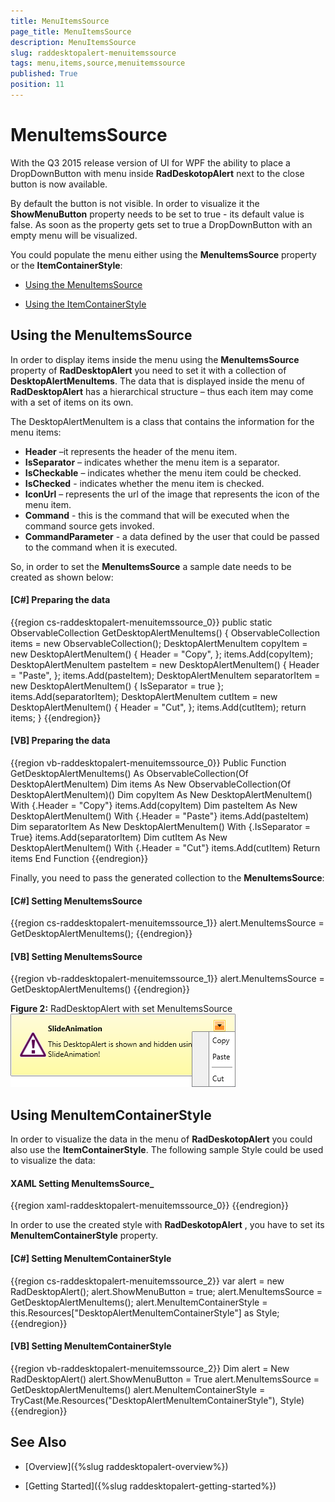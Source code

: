 ```yaml
---
title: MenuItemsSource 
page_title: MenuItemsSource 
description: MenuItemsSource 
slug: raddesktopalert-menuitemssource 
tags: menu,items,source,menuitemssource 
published: True
position: 11
---
```


# MenuItemsSource 

With the Q3 2015 release version of UI for WPF the ability to place a DropDownButton with menu inside __RadDeskotopAlert__ next to the close button is now available. 

By default the button is not visible. In order to visualize it the __ShowMenuButton__ property needs to be set to true - its default value is false. As soon as the property gets set to true a DropDownButton with an empty menu will be visualized. 

You could populate the menu either using the __MenuItemsSource__ property or the __ItemContainerStyle__:

* [Using the MenuItemsSource](#using-the-menuitemssource)

* [Using the ItemContainerStyle](#using-menuitemcontainerstyle)

## Using the MenuItemsSource

In order to display items inside the menu using the __MenuItemsSource__ property of __RadDesktopAlert__ you need to set it with a collection of __DesktopAlertMenuItems__. The data that is displayed inside the menu of __RadDesktopAlert__ has a hierarchical structure – thus each item may come with a set of items on its own.

The DesktopAlertMenuItem is a class that contains the information for the menu items:
* __Header__ –it represents the header of the menu item.
* __IsSeparator__ – indicates whether the menu item is a separator.
* __IsCheckable__ – indicates whether the menu item could be checked.
* __IsChecked__ - indicates whether the menu item is checked.
* __IconUrl__ – represents the url of the image that represents the icon of the menu item.
* __Command__ - this is the command that will be executed when the command source gets invoked.
* __CommandParameter__ - a data defined by the user that could be passed to the command when it is executed.

So, in order to set the __MenuItemsSource__ a sample date needs to be created as shown below:

#### __[C#]  Preparing the data__

{{region cs-raddesktopalert-menuitemssource_0}}
	public static ObservableCollection<DesktopAlertMenuItem> GetDesktopAlertMenuItems()
	{
	    ObservableCollection<DesktopAlertMenuItem> items = new ObservableCollection<DesktopAlertMenuItem>();
	    DesktopAlertMenuItem copyItem = new DesktopAlertMenuItem()
	    {
	        Header = "Copy",
	    };
	    items.Add(copyItem);
	    DesktopAlertMenuItem pasteItem = new DesktopAlertMenuItem()
	    {
	        Header = "Paste",
	    };
	    items.Add(pasteItem);
	    DesktopAlertMenuItem separatorItem = new DesktopAlertMenuItem()
	    {
	        IsSeparator = true
	    };
	    items.Add(separatorItem);
	    DesktopAlertMenuItem cutItem = new DesktopAlertMenuItem()
	    {
	        Header = "Cut",
	    };
	    items.Add(cutItem);
	    return items;
	}
{{endregion}}

#### __[VB]  Preparing the data__

{{region vb-raddesktopalert-menuitemssource_0}}
	Public Function GetDesktopAlertMenuItems() As ObservableCollection(Of DesktopAlertMenuItem)
	    Dim items As New ObservableCollection(Of DesktopAlertMenuItem)()
	    Dim copyItem As New DesktopAlertMenuItem() With {.Header = "Copy"}
	    items.Add(copyItem)
	    Dim pasteItem As New DesktopAlertMenuItem() With {.Header = "Paste"}
	    items.Add(pasteItem)
	    Dim separatorItem As New DesktopAlertMenuItem() With {.IsSeparator = True}
	    items.Add(separatorItem)
	    Dim cutItem As New DesktopAlertMenuItem() With {.Header = "Cut"}
	    items.Add(cutItem)
	    Return items
	End Function
{{endregion}}

Finally, you need to pass the generated collection to the __MenuItemsSource__:

#### __[C#]  Setting MenuItemsSource__

{{region cs-raddesktopalert-menuitemssource_1}}
	alert.MenuItemsSource = GetDesktopAlertMenuItems();
{{endregion}}

#### __[VB]  Setting MenuItemsSource__

{{region vb-raddesktopalert-menuitemssource_1}}
	alert.MenuItemsSource = GetDesktopAlertMenuItems()
{{endregion}}

__Figure 2:__ RadDesktopAlert with set MenuItemsSource
![Rad Desktop Alert Menu Items Siurce 01](images/RadDesktopAlert_MenuItemSource_01.png)

## Using MenuItemContainerStyle

In order to visualize the data in the menu of __RadDeskotopAlert__ you could also use the __ItemContainerStyle__. The following sample Style could be used to visualize the data:

#### __XAML Setting MenuItemsSource___

{{region xaml-raddesktopalert-menuitemssource_0}}
	<Style x:Key="DesktopAlertMenuItemContainerStyle" TargetType="telerik:RadMenuItem">
	    <Setter Property="Header" Value="{Binding Header}"/>
	    <Setter Property="Command" Value="{Binding Command}" />
	    <Setter Property="CommandParameter" Value="{Binding CommandParameter}" />
	    <Setter Property="IsSeparator" Value="{Binding IsSeparator}" />
	    <Setter Property="IsCheckable" Value="{Binding IsCheckable}" />
	    <Setter Property="IsChecked" Value="{Binding IsChecked}" />
	    <Setter Property="Icon" Value="{Binding IconUrl}" />
	    <Setter Property="IconTemplate">
	        <Setter.Value>
	            <DataTemplate>
	                <Image Source="{Binding}" Stretch="None"/>
	            </DataTemplate>
	        </Setter.Value>
	    </Setter>
	</Style>
{{endregion}}

In order to use the created style with __RadDeskotopAlert__ , you have to set its __MenuItemContainerStyle__ property.

#### __[C#]  Setting MenuItemContainerStyle__

{{region cs-raddesktopalert-menuitemssource_2}}
	var alert = new RadDesktopAlert();
	alert.ShowMenuButton = true;
	alert.MenuItemsSource = GetDesktopAlertMenuItems();
	alert.MenuItemContainerStyle = this.Resources["DesktopAlertMenuItemContainerStyle"] as Style;
{{endregion}}

#### __[VB]  Setting MenuItemContainerStyle__

{{region vb-raddesktopalert-menuitemssource_2}}
	Dim alert = New RadDesktopAlert()
	alert.ShowMenuButton = True
	alert.MenuItemsSource = GetDesktopAlertMenuItems()
	alert.MenuItemContainerStyle = TryCast(Me.Resources("DesktopAlertMenuItemContainerStyle"), Style)
{{endregion}}

## See Also

 * [Overview]({%slug raddesktopalert-overview%})

 * [Getting Started]({%slug raddesktopalert-getting-started%})